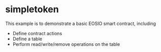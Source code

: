 # simpletoken

This example is to demonstrate a basic EOSIO smart contract, including

- Define contract actions
- Define a table
- Perform read/write/remove operations on the table
